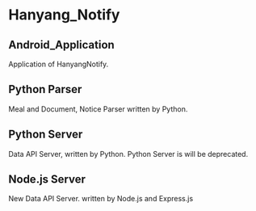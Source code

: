 # Hanyang_Notify

## Android_Application
Application of HanyangNotify. 

## Python Parser
Meal and Document, Notice Parser written by Python.

## Python Server
Data API Server, written by Python. Python Server is will be deprecated.

## Node.js Server
New Data API Server. written by Node.js and Express.js